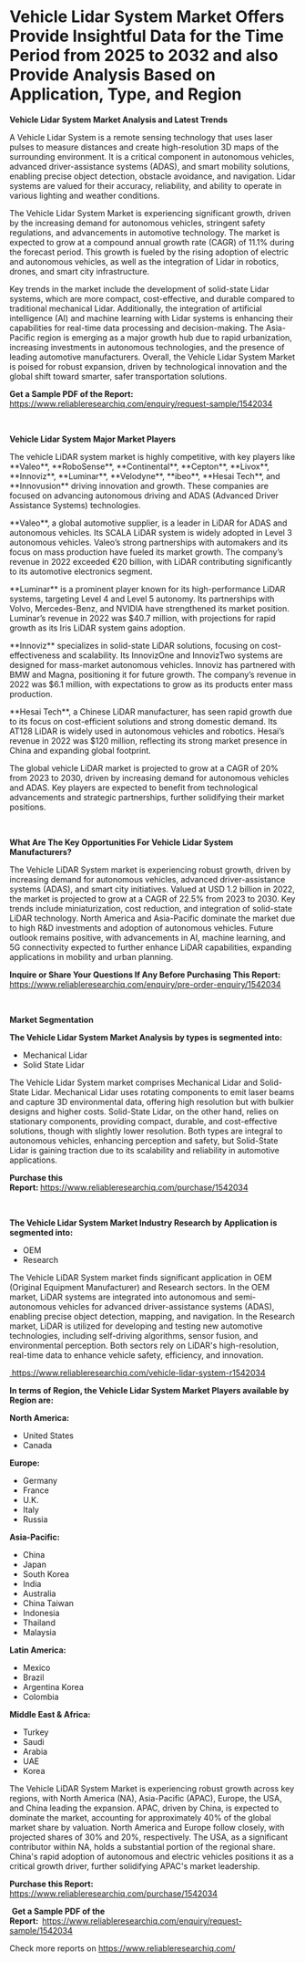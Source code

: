 <p><h1>Vehicle Lidar System Market Offers Provide Insightful Data for the Time Period from 2025 to 2032 and also Provide Analysis Based on Application, Type, and Region</h1></p><p><strong>Vehicle Lidar System Market Analysis and Latest Trends</strong></p>
<p><p>A Vehicle Lidar System is a remote sensing technology that uses laser pulses to measure distances and create high-resolution 3D maps of the surrounding environment. It is a critical component in autonomous vehicles, advanced driver-assistance systems (ADAS), and smart mobility solutions, enabling precise object detection, obstacle avoidance, and navigation. Lidar systems are valued for their accuracy, reliability, and ability to operate in various lighting and weather conditions.</p><p>The Vehicle Lidar System Market is experiencing significant growth, driven by the increasing demand for autonomous vehicles, stringent safety regulations, and advancements in automotive technology. The market is expected to grow at a compound annual growth rate (CAGR) of 11.1% during the forecast period. This growth is fueled by the rising adoption of electric and autonomous vehicles, as well as the integration of Lidar in robotics, drones, and smart city infrastructure.</p><p>Key trends in the market include the development of solid-state Lidar systems, which are more compact, cost-effective, and durable compared to traditional mechanical Lidar. Additionally, the integration of artificial intelligence (AI) and machine learning with Lidar systems is enhancing their capabilities for real-time data processing and decision-making. The Asia-Pacific region is emerging as a major growth hub due to rapid urbanization, increasing investments in autonomous technologies, and the presence of leading automotive manufacturers. Overall, the Vehicle Lidar System Market is poised for robust expansion, driven by technological innovation and the global shift toward smarter, safer transportation solutions.</p></p>
<p><strong>Get a Sample PDF of the Report:&nbsp;</strong> <a href="https://www.reliableresearchiq.com/enquiry/request-sample/1542034?utm_campaign=1906&utm_medium=2&utm_source=Github&utm_content=ia&utm_term=22012025&utm_id=vehicle-lidar-system">https://www.reliableresearchiq.com/enquiry/request-sample/1542034</a></p>
<p>&nbsp;</p>
<p><strong>Vehicle Lidar System Major Market Players</strong></p>
<p><p>The vehicle LiDAR system market is highly competitive, with key players like **Valeo**, **RoboSense**, **Continental**, **Cepton**, **Livox**, **Innoviz**, **Luminar**, **Velodyne**, **ibeo**, **Hesai Tech**, and **Innovusion** driving innovation and growth. These companies are focused on advancing autonomous driving and ADAS (Advanced Driver Assistance Systems) technologies.</p><p>**Valeo**, a global automotive supplier, is a leader in LiDAR for ADAS and autonomous vehicles. Its SCALA LiDAR system is widely adopted in Level 3 autonomous vehicles. Valeo’s strong partnerships with automakers and its focus on mass production have fueled its market growth. The company’s revenue in 2022 exceeded €20 billion, with LiDAR contributing significantly to its automotive electronics segment.</p><p>**Luminar** is a prominent player known for its high-performance LiDAR systems, targeting Level 4 and Level 5 autonomy. Its partnerships with Volvo, Mercedes-Benz, and NVIDIA have strengthened its market position. Luminar’s revenue in 2022 was $40.7 million, with projections for rapid growth as its Iris LiDAR system gains adoption.</p><p>**Innoviz** specializes in solid-state LiDAR solutions, focusing on cost-effectiveness and scalability. Its InnovizOne and InnovizTwo systems are designed for mass-market autonomous vehicles. Innoviz has partnered with BMW and Magna, positioning it for future growth. The company’s revenue in 2022 was $6.1 million, with expectations to grow as its products enter mass production.</p><p>**Hesai Tech**, a Chinese LiDAR manufacturer, has seen rapid growth due to its focus on cost-efficient solutions and strong domestic demand. Its AT128 LiDAR is widely used in autonomous vehicles and robotics. Hesai’s revenue in 2022 was $120 million, reflecting its strong market presence in China and expanding global footprint.</p><p>The global vehicle LiDAR market is projected to grow at a CAGR of 20% from 2023 to 2030, driven by increasing demand for autonomous vehicles and ADAS. Key players are expected to benefit from technological advancements and strategic partnerships, further solidifying their market positions.</p></p>
<p>&nbsp;</p>
<p><strong>What Are The Key Opportunities For Vehicle Lidar System Manufacturers?</strong></p>
<p><p>The Vehicle LiDAR System market is experiencing robust growth, driven by increasing demand for autonomous vehicles, advanced driver-assistance systems (ADAS), and smart city initiatives. Valued at USD 1.2 billion in 2022, the market is projected to grow at a CAGR of 22.5% from 2023 to 2030. Key trends include miniaturization, cost reduction, and integration of solid-state LiDAR technology. North America and Asia-Pacific dominate the market due to high R&D investments and adoption of autonomous vehicles. Future outlook remains positive, with advancements in AI, machine learning, and 5G connectivity expected to further enhance LiDAR capabilities, expanding applications in mobility and urban planning.</p></p>
<p><strong>Inquire or Share Your Questions If Any Before Purchasing This Report:</strong> <a href="https://www.reliableresearchiq.com/enquiry/pre-order-enquiry/1542034?utm_campaign=1906&utm_medium=2&utm_source=Github&utm_content=ia&utm_term=22012025&utm_id=vehicle-lidar-system">https://www.reliableresearchiq.com/enquiry/pre-order-enquiry/1542034</a></p>
<p>&nbsp;</p>
<p><strong>Market Segmentation</strong></p>
<p><strong>The Vehicle Lidar System Market Analysis by types is segmented into:</strong></p>
<p><ul><li>Mechanical Lidar</li><li>Solid State Lidar</li></ul></p>
<p><p>The Vehicle Lidar System market comprises Mechanical Lidar and Solid-State Lidar. Mechanical Lidar uses rotating components to emit laser beams and capture 3D environmental data, offering high resolution but with bulkier designs and higher costs. Solid-State Lidar, on the other hand, relies on stationary components, providing compact, durable, and cost-effective solutions, though with slightly lower resolution. Both types are integral to autonomous vehicles, enhancing perception and safety, but Solid-State Lidar is gaining traction due to its scalability and reliability in automotive applications.</p></p>
<p><strong>Purchase this Report:&nbsp;</strong><a href="https://www.reliableresearchiq.com/purchase/1542034?utm_campaign=1906&utm_medium=2&utm_source=Github&utm_content=ia&utm_term=22012025&utm_id=vehicle-lidar-system">https://www.reliableresearchiq.com/purchase/1542034</a></p>
<p>&nbsp;</p>
<p><strong>The Vehicle Lidar System Market Industry Research by Application is segmented into:</strong></p>
<p><ul><li>OEM</li><li>Research</li></ul></p>
<p><p>The Vehicle LiDAR System market finds significant application in OEM (Original Equipment Manufacturer) and Research sectors. In the OEM market, LiDAR systems are integrated into autonomous and semi-autonomous vehicles for advanced driver-assistance systems (ADAS), enabling precise object detection, mapping, and navigation. In the Research market, LiDAR is utilized for developing and testing new automotive technologies, including self-driving algorithms, sensor fusion, and environmental perception. Both sectors rely on LiDAR's high-resolution, real-time data to enhance vehicle safety, efficiency, and innovation.</p></p>
<p><a href="https://www.reliableresearchiq.com/vehicle-lidar-system-r1542034?utm_campaign=1906&utm_medium=2&utm_source=Github&utm_content=ia&utm_term=22012025&utm_id=vehicle-lidar-system">&nbsp;https://www.reliableresearchiq.com/vehicle-lidar-system-r1542034</a></p>
<p><strong>In terms of Region, the Vehicle Lidar System Market Players available by Region are:</strong></p>
<p>
    <p> <strong> North America: </strong>
        <ul>
            <li>United States</li>
            <li>Canada</li>
        </ul>
        </p> 
    <p> <strong> Europe: </strong>
        <ul>
            <li>Germany</li>
            <li>France</li>
            <li>U.K.</li>
            <li>Italy</li>
            <li>Russia</li>
        </ul>
        </p> 
    <p> <strong> Asia-Pacific: </strong>
        <ul>
            <li>China</li>
            <li>Japan</li>
            <li>South Korea</li>
            <li>India</li>
            <li>Australia</li>
            <li>China Taiwan</li>
            <li>Indonesia</li>
            <li>Thailand</li>
            <li>Malaysia</li>
        </ul>
        </p> 
    <p> <strong> Latin America: </strong>
        <ul>
            <li>Mexico</li>
            <li>Brazil</li>
            <li>Argentina Korea</li>
            <li>Colombia</li>
        </ul>
        </p> 
    <p> <strong> Middle East & Africa: </strong>
        <ul>
            <li>Turkey</li>
            <li>Saudi</li>
            <li>Arabia</li>
            <li>UAE</li>
            <li>Korea</li>
        </ul>
    </p>
    </p>
<p><p>The Vehicle LiDAR System Market is experiencing robust growth across key regions, with North America (NA), Asia-Pacific (APAC), Europe, the USA, and China leading the expansion. APAC, driven by China, is expected to dominate the market, accounting for approximately 40% of the global market share by valuation. North America and Europe follow closely, with projected shares of 30% and 20%, respectively. The USA, as a significant contributor within NA, holds a substantial portion of the regional share. China's rapid adoption of autonomous and electric vehicles positions it as a critical growth driver, further solidifying APAC's market leadership.</p></p>
<p><strong>Purchase this Report: </strong><a href="https://www.reliableresearchiq.com/purchase/1542034?utm_campaign=1906&utm_medium=2&utm_source=Github&utm_content=ia&utm_term=22012025&utm_id=vehicle-lidar-system">https://www.reliableresearchiq.com/purchase/1542034</a></p>
<p>&nbsp;<strong>Get a Sample PDF of the Report:&nbsp;&nbsp;</strong><a href="https://www.reliableresearchiq.com/enquiry/request-sample/1542034?utm_campaign=1906&utm_medium=2&utm_source=Github&utm_content=ia&utm_term=22012025&utm_id=vehicle-lidar-system">https://www.reliableresearchiq.com/enquiry/request-sample/1542034</a></p>
<p><strong></strong></p>
<p>Check more reports on <a href="https://www.reliableresearchiq.com/?utm_campaign=1906&utm_medium=2&utm_source=Github&utm_content=ia&utm_term=22012025&utm_id=vehicle-lidar-system">https://www.reliableresearchiq.com/</a></p>
